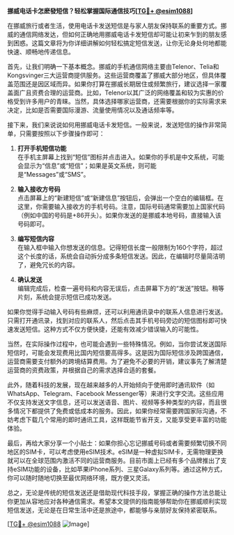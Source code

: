 **挪威电话卡怎麽發短信？轻松掌握国际通信技巧[[TG💪+ @esim1088](https://t.me/s/esim1088)]**

在挪威旅行或者生活，使用电话卡发送短信是与家人朋友保持联系的重要方式。挪威的通信网络发达，但如何正确地用挪威电话卡发短信却可能让初来乍到的朋友感到困惑。这篇文章将为你详细讲解如何轻松搞定短信发送，让你无论身处何地都能快速、顺畅地传递信息。

首先，让我们明确一下基本概念。挪威的手机通信网络主要由Telenor、Telia和Kongsvinger三大运营商提供服务。这些运营商覆盖了挪威大部分地区，但具体覆盖范围还是因区域而异。如果你打算在挪威长期居住或频繁旅行，建议选择一家覆盖面广且资费合理的运营商。比如，Telenor以其广泛的网络覆盖和较为实惠的价格受到许多用户的青睐。当然，具体选择哪家运营商，还需要根据你的实际需求来决定，比如是否需要国际漫游、流量使用情况以及通话频率等。

接下来，我们来说说如何用挪威电话卡发短信。一般来说，发送短信的操作非常简单，只需要按照以下步骤操作即可：

1. **打开手机短信功能**  
   在手机主屏幕上找到“短信”图标并点击进入。如果你的手机是中文系统，可能会显示为“信息”或“短信”；如果是英文系统，则可能是“Messages”或“SMS”。

2. **输入接收方号码**  
   点击屏幕上的“新建短信”或“新建信息”按钮后，会弹出一个空白的编辑框。在这里，你需要输入接收方的手机号码。注意，国际号码通常需要加上国家代码（例如中国的号码是+86开头）。如果你发送的是挪威本地号码，直接输入该号码即可。

3. **编写短信内容**  
   在输入框中输入你想发送的信息。记得短信长度一般限制为160个字符，超过这个长度的话，系统会自动拆分成多条短信发送。因此，在编辑时尽量简洁明了，避免冗长的内容。

4. **确认发送**  
   编辑完成后，检查一遍号码和内容无误后，点击屏幕下方的“发送”按钮。稍等片刻，系统会提示短信已成功发送。

如果你觉得手动输入号码有些麻烦，还可以利用通讯录中的联系人信息进行发送。只需打开通讯录，找到对应的联系人，然后点击其手机号码旁边的短信图标即可快速发送短信。这种方式不仅方便快捷，还能有效减少错误输入的可能性。

当然，在实际操作过程中，也可能会遇到一些特殊情况。例如，当你尝试发送国际短信时，可能会发现费用比国内短信要高得多。这是因为国际短信涉及跨国通信，运营商需要支付额外的跨境结算费用。为了避免不必要的开销，建议事先了解清楚运营商的资费政策，并根据自己的需求选择合适的套餐。

此外，随着科技的发展，现在越来越多的人开始倾向于使用即时通讯软件（如WhatsApp、Telegram、Facebook Messenger等）来进行文字交流。这些应用不仅支持发送文字信息，还可以发送语音、图片、视频等多种类型的内容，而且很多情况下都提供了免费或低成本的服务。因此，如果你经常需要跨国家际沟通，不妨考虑下载几个常用的即时通讯工具，这样既能节省开支，又能享受更丰富的功能体验。

最后，再给大家分享一个小贴士：如果你担心忘记挪威号码或者需要频繁切换不同地区的SIM卡，可以考虑使用eSIM技术。eSIM是一种虚拟SIM卡，无需物理更换就可以在全球范围内激活不同的运营商服务。目前市面上已经有多个品牌推出了支持eSIM功能的设备，比如苹果iPhone系列、三星Galaxy系列等。通过这种方式，你可以随时随地切换至最优网络环境，既方便又灵活。

总之，无论是传统的短信发送还是借助现代科技手段，掌握正确的操作方法总能让你更加从容地应对各种通信需求。希望本文提供的指南能够帮助你在挪威顺利实现短信发送，无论是在日常生活中还是旅途中，都能够与亲朋好友保持紧密联系。

[[TG💪+ @esim1088](https://t.me/s/esim1088) ![Image](https://i.postimg.cc/4NQfJmqS/Snipaste-2025-05-13-00-14-12.png)]